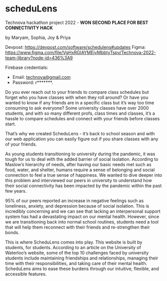 # scheduLens
Technova hackathon project 2022 - **WON SECOND PLACE FOR BEST CONNECTIVITY HACK**


by Maryam, Sophia, Joy & Priya

Devpost: https://devpost.com/software/schedulens#updates
Figma: https://www.figma.com/file/VgHxRGIAYMEjvMbbtyTspv/Technova-2022-team-library?node-id=436%3A9


Firebase credentials:
- Email: technova@gmail.com
- Password: r*******.



Do you ever reach out to your friends to compare class schedules but forget who you have classes with when they roll around? Or have you wanted to know if any friends are in a specific class but it’s way too time consuming to ask everyone? Some university classes have over 2000 students, and with so many different profs, class times and classes, it’s a hassle to compare schedules and connect with your friends before classes start.

That’s why we created ScheduLens - it’s back to school season and with our web application you can easily figure out if you share classes with any of your friends.

As young students transitioning to university during the pandemic, it was tough for us to deal with the added barrier of social isolation. According to Maslow’s hierarchy of needs, after having our basic needs met such as food, water, and shelter, humans require a sense of belonging and social connection to feel a true sense of happiness. We wanted to dive deeper into this problem and interviewed our peers in university to understand how their social connectivity has been impacted by the pandemic within the past few years. 

95% of our peers reported an increase in negative feelings such as loneliness, anxiety, and depression because of social isolation. This is incredibly concerning and we can see that lacking an interpersonal support system has had a devastating impact on our mental health. However, since we are transitioning back into normal school routines, students need a tool that will help them reconnect with their friends and re-strengthen their bonds.

This is where ScheduLens comes into play. This website is built by students, for students. According to an article on the University of Waterloo’s website, some of the top 10 challenges faced by university students include maintaining friendships and relationships, managing their time with their responsibilities, and taking care of their mental health. ScheduLens aims to ease these burdens through our intuitive, flexible, and accessible features. 

